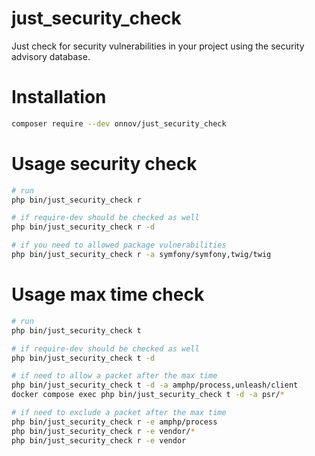 # just_security_check
Just check for security vulnerabilities in your project using the security advisory database.

# Installation
```bash
composer require --dev onnov/just_security_check
```

# Usage security check
```bash
# run
php bin/just_security_check r

# if require-dev should be checked as well
php bin/just_security_check r -d

# if you need to allowed package vulnerabilities
php bin/just_security_check r -a symfony/symfony,twig/twig
```

# Usage max time check
```bash
# run
php bin/just_security_check t

# if require-dev should be checked as well
php bin/just_security_check t -d

# if need to allow a packet after the max time
php bin/just_security_check t -d -a amphp/process,unleash/client
docker compose exec php bin/just_security_check t -d -a psr/*

# if need to exclude a packet after the max time
php bin/just_security_check r -e amphp/process
php bin/just_security_check r -e vendor/*
php bin/just_security_check r -e vendor
```
